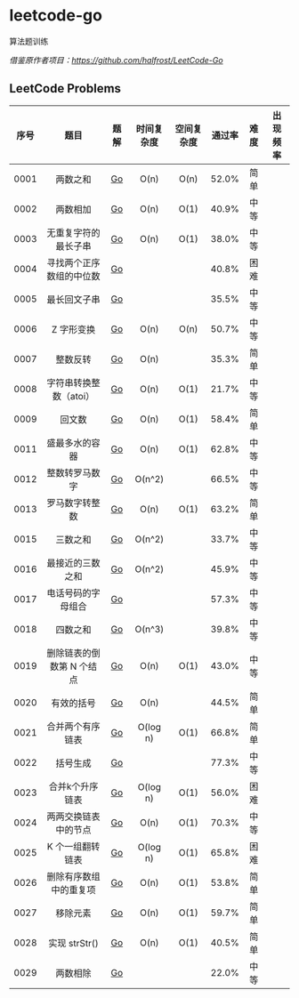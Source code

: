# leetcode-go
算法题训练

*借鉴原作者项目：https://github.com/halfrost/LeetCode-Go*

## LeetCode Problems

| 序号  |  题目  |   题解  |   时间复杂度   |   空间复杂度  |   通过率  |   难度  |   出现频率   |   
|:------:|:-------:|:--------:|:-------:|:--------:|:-------:|:--------:|:--------:|  
|0001|两数之和|[Go](https://github.com/motingjun/leetcode-go/tree/main/leetcode/0001.Two-Sum)|O(n)|O(n)|52.0%|简单||
|0002|两数相加|[Go](https://github.com/motingjun/leetcode-go/tree/main/leetcode/0002.Add-Two-Numbers)|O(n)|O(1)|40.9%|中等||
|0003|无重复字符的最长子串|[Go](https://github.com/motingjun/leetcode-go/tree/main/leetcode/0003.Longest-Substring-Without-Repeating-Characters)|O(n)|O(1)|38.0%|中等||
|0004|寻找两个正序数组的中位数|[Go](https://github.com/motingjun/leetcode-go/tree/main/leetcode/0004.Median-of-Two-Sorted-Arrays)|||40.8%|困难||
|0005|最长回文子串|[Go](https://github.com/motingjun/leetcode-go/tree/main/leetcode/0005.Longest-Palindromic-Substring)|||35.5%|中等||
|0006|Z 字形变换|[Go](https://github.com/motingjun/leetcode-go/tree/main/leetcode/0006.ZigZag-Conversion)|O(n)|O(n)|50.7%|中等||
|0007|整数反转|[Go](https://github.com/motingjun/leetcode-go/tree/main/leetcode/0007.Reverse-Integer)|O(n)||35.3%|简单||
|0008|字符串转换整数（atoi）|[Go](https://github.com/motingjun/leetcode-go/tree/main/leetcode/0008.String-to-Integer-atoi)|O(n)|O(1)|21.7%|中等||
|0009|回文数|[Go](https://github.com/motingjun/leetcode-go/tree/main/leetcode/0009.Palindrome-Number)|O(n)|O(1)|58.4%|简单||
|0011|盛最多水的容器|[Go](https://github.com/motingjun/leetcode-go/tree/main/leetcode/0011.Container-With-Most-Water)|O(n)|O(1)|62.8%|中等||
|0012|整数转罗马数字|[Go](https://github.com/motingjun/leetcode-go/tree/main/leetcode/0012.Integer-to-Roman)|O(n^2)||66.5%|中等||
|0013|罗马数字转整数|[Go](https://github.com/motingjun/leetcode-go/tree/main/leetcode/0013.Roman-to-Integer)|O(n)|O(1)|63.2%|简单||
|0015|三数之和|[Go](https://github.com/motingjun/leetcode-go/tree/main/leetcode/0015.3Sum)|O(n^2)||33.7%|中等||
|0016|最接近的三数之和|[Go](https://github.com/motingjun/leetcode-go/tree/main/leetcode/0016.3Sum-Closest)|O(n^2)||45.9%|中等||
|0017|电话号码的字母组合|[Go](https://github.com/motingjun/leetcode-go/tree/main/leetcode/0017.Letter-Combinations-of-a-Phone-Number)|||57.3%|中等||
|0018|四数之和|[Go](https://github.com/motingjun/leetcode-go/tree/main/leetcode/0018.4Sum)|O(n^3)||39.8%|中等||
|0019|删除链表的倒数第 N 个结点|[Go](https://github.com/motingjun/leetcode-go/tree/main/leetcode/0019.Remove-Nth-Node-From-End-of-List)|O(n)|O(1)|43.0%|中等||
|0020|有效的括号|[Go](https://github.com/motingjun/leetcode-go/tree/main/leetcode/0020.Valid-Parentheses)|O(n)||44.5%|简单||
|0021|合并两个有序链表|[Go](https://github.com/motingjun/leetcode-go/tree/main/leetcode/0021.Merge-Two-Sorted-Lists)|O(log n)|O(1)|66.8%|简单||
|0022|括号生成|[Go](https://github.com/motingjun/leetcode-go/tree/main/leetcode/0022.Generate-Parentheses)|||77.3%|中等||
|0023|合并k个升序链表|[Go](https://github.com/motingjun/leetcode-go/tree/main/leetcode/0023.Merge-k-Sorted-Lists)|O(log n)|O(1)|56.0%|困难||
|0024|两两交换链表中的节点|[Go](https://github.com/motingjun/leetcode-go/tree/main/leetcode/0024.Swap-Nodes-in-Pairs)|O(n)|O(1)|70.3%|中等||
|0025|K 个一组翻转链表|[Go](https://github.com/motingjun/leetcode-go/tree/main/leetcode/0025.Reverse-Nodes-in-k-Group)|O(log n)|O(1)|65.8%|困难||
|0026|删除有序数组中的重复项|[Go](https://github.com/motingjun/leetcode-go/tree/main/leetcode/0026.Remove-Duplicates-from-Sorted-Array)|O(n)|O(1)|53.8%|简单||
|0027|移除元素|[Go](https://github.com/motingjun/leetcode-go/tree/main/leetcode/0027.Remove-Element)|O(n)|O(1)|59.7%|简单||
|0028|实现 strStr()|[Go](https://github.com/motingjun/leetcode-go/tree/main/leetcode/0028.Implement-strStr)|O(n)|O(1)|40.5%|简单||
|0029|两数相除|[Go](https://github.com/motingjun/leetcode-go/tree/main/leetcode/0029.Divide-Two-Integers)|||22.0%|中等||